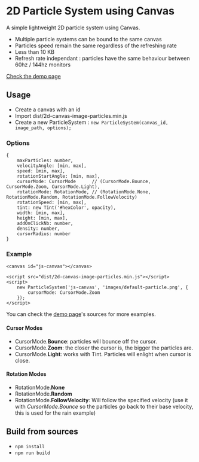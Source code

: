 # 2D Particle System using Canvas

A simple lightweight 2D particle system using Canvas.

- Multiple particle systems can be bound to the same canvas
- Particles speed remain the same regardless of the refreshing rate
- Less than 10 KB
- Refresh rate independant : particles have the same behaviour between 60hz / 144hz monitors

[Check the demo page](https://arkounay.github.io/2D-Canvas-Image-Particles/)

## Usage
- Create a canvas with an id 
- Import dist/2d-canvas-image-particles.min.js
- Create a new ParticleSystem : `new ParticleSystem(canvas_id, image_path, options);`

### Options
    {
        maxParticles: number,
        velocityAngle: [min, max],
        speed: [min, max],
        rotationStartAngle: [min, max],
        cursorMode: CursorMode      // (CursorMode.Bounce, CursorMode.Zoom, CursorMode.Light),
        rotationMode: RotationMode, // (RotationMode.None, RotationMode.Random, RotationMode.FollowVelocity)
        rotationSpeed: [min, max],
        tint: new Tint('#hexColor', opacity),
        width: [min, max],
        height: [min, max],
        addOnClickNb: number,
        density: number,
        cursorRadius: number
    }

### Example
    <canvas id="js-canvas"></canvas>
    
    <script src="dist/2d-canvas-image-particles.min.js"></script>
    <script>
        new ParticleSystem('js-canvas', 'images/default-particle.png', {
            cursorMode: CursorMode.Zoom
        });
    </script>
    
You can check the [demo page](https://arkounay.github.io/2D-Canvas-Image-Particles/)'s sources for more examples.

#### Cursor Modes
* CursorMode.**Bounce**: particles will bounce off the cursor.
* CursorMode.**Zoom**: the closer the cursor is, the bigger the particles are.
* CursorMode.**Light**: works with Tint. Particles will enlight when cursor is close.

#### Rotation Modes
* RotationMode.**None**
* RotationMode.**Random**
* RotationMode.**FollowVelocity**: Will follow the specified velocity (use it with _CursorMode.Bounce_ so the particles go back to their base velocity, this is used for the rain example)
    
## Build from sources
- `npm install`
- `npm run build`
